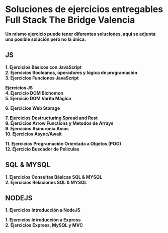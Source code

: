 # Soluciones de ejercicios entregables Full Stack The Bridge Valencia

**Un mismo ejercicio puede tener diferentes soluciones, aquí se adjunta una posible solución pero no la única.**
 
<!--
## HTML & CSS

__1. Carta Html y ejercicios Emmet__ <br/>
__2. Tablas y contenido multimedia__ <br/>
__3. Formulario__ <br/>
__4. Responsive__ <br/>
__5. Ejercicio banderas__ <br/>  -->

## JS
  
__1. Ejercicios Básicos con JavaScript__ <br/>
__2. Ejercicios Booleanos, operadores y lógica de programación__ <br/>
__3. Ejercicios Funciones JavaScript__ <br/>

 <!--  **Ejercicios Repaso Ramp Up** <br/>  -->

   **Ejercicios JS**<br/>
__4. Ejercicio DOM Bichomon__ <br/>
__5. Ejercicio DOM Varita Mágica__ <br/>
 <!-- **Ejercicios Bucles**<br/>   -->
 
**6. Ejercicios Web Storage** <br/>
 <!--
**Ejercicios JS DOM REPASO**<br/> -->
 __7. Ejercicios Destructuring Spread and Rest__ <br/>
__8. Ejercicios Arrow Functions y Metodos de Arrays__ <br/>
 __9. Ejercicios Asincronia Axios__ <br/>
__10. Ejercicios Async/Await__ <br/> 

__11. Ejercicios Programación Orientada a Objetos (POO)__ <br/>
__12. Ejercicio Buscador de Peliculas__ <br/>

## SQL & MYSQL

__1. Ejercicios Consultas Básicas SQL & MYSQL__ <br/>
__2. Ejercicios Relaciones SQL & MYSQL__ <br/>

## NODEJS

__1. Ejercicios Introducción a NodeJS__ <br/>

__1. Ejercicios Introducción a Express__ <br/>
__2. Ejercicios Express, MySQL y MVC__ <br/>

 <!--
## NoSQL & MongoDB
__1. Ejercicios consultas básicas con MongoDB Shell__ <br/>

-->